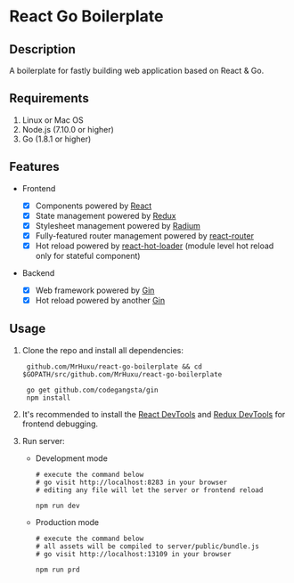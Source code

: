 # React Go Boilerplate

## Description

A boilerplate for fastly building web application based on React & Go.

## Requirements


1. Linux or Mac OS
2. Node.js (7.10.0 or higher)
3. Go (1.8.1 or higher)

## Features

- Frontend

  - [x] Components powered by [React](https://github.com/facebook/react)
  - [x] State management powered by [Redux](https://github.com/reactjs/redux)
  - [x] Stylesheet management powered by [Radium](https://github.com/FormidableLabs/radium)
  - [x] Fully-featured router management powered by [react-router](https://github.com/ReactTraining/react-router)
  - [x] Hot reload powered by [react-hot-loader](https://github.com/gaearon/react-hot-loader) (module level hot reload only for stateful component)

- Backend

  - [x] Web framework powered by [Gin](https://github.com/gin-gonic/gin)
  - [x] Hot reload powered by another [Gin](https://github.com/codegangsta/gin)

## Usage

1. Clone the repo and install all dependencies:


        github.com/MrHuxu/react-go-boilerplate && cd $GOPATH/src/github.com/MrHuxu/react-go-boilerplate

        go get github.com/codegangsta/gin
        npm install

2. It's recommended to install the [React DevTools](https://github.com/facebook/react-devtools) and [Redux DevTools](https://github.com/gaearon/redux-devtools) for frontend debugging.


3. Run server:

    - Development mode

          # execute the command below
          # go visit http://localhost:8283 in your browser
          # editing any file will let the server or frontend reload

          npm run dev

    - Production mode

          # execute the command below
          # all assets will be compiled to server/public/bundle.js
          # go visit http://localhost:13109 in your browser

          npm run prd